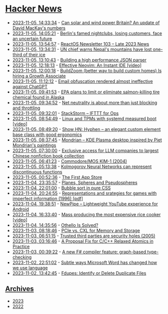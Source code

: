 # [Hacker News](https://kherrick.github.io/hacker-news/)

* [2023-11-05, 14:33:34](https://news.ycombinator.com/item?id=38151453) - [Can solar and wind power Britain? An update of David MacKay's numbers](https://www.sustainabilitybynumbers.com/p/can-solar-and-wind-power-britain)
* [2023-11-05, 14:05:21](https://news.ycombinator.com/item?id=38151205) - [Berlin's famed nightclubs, losing customers, face an uncertain future](https://www.npr.org/2023/11/03/1209865472/berlin-clubs-tourism-nightlife-germany-economy)
* [2023-11-05, 13:54:57](https://news.ycombinator.com/item?id=38151124) - [ReactOS Newsletter 103 – Late 2023 News](https://reactos.org/blogs/newsletter-103/)
* [2023-11-05, 13:34:31](https://news.ycombinator.com/item?id=38150987) - [UN chief warns Nepal's mountains have lost one-third of their ice](https://www.euronews.com/green/2023/10/30/stop-the-madness-un-chief-warns-nepals-mountains-have-lost-one-third-of-their-ice)
* [2023-11-05, 13:10:43](https://news.ycombinator.com/item?id=38150833) - [Building a high performance JSON parser](https://dave.cheney.net/paste/gophercon-sg-2023.html)
* [2023-11-05, 12:18:13](https://news.ycombinator.com/item?id=38150486) - [Effective Neovim: An Instant IDE [video]](https://www.youtube.com/watch?v=stqUbv-5u2s)
* [2023-11-05, 12:00:18](https://news.ycombinator.com/item?id=38150387) - [BuildZoom (better way to build custom homes) Is hiring a Growth Associate](https://jobs.lever.co/buildzoom)
* [2023-11-05, 11:12:12](https://news.ycombinator.com/item?id=38150096) - [Email obfuscation rendered almost ineffective against ChatGPT](https://bulkninja.notion.site/Email-Obfuscation-Rendered-almost-Ineffective-Against-ChatGPT-728fba1b948d42c6b8dfa73cb64984e4)
* [2023-11-05, 09:41:53](https://news.ycombinator.com/item?id=38149643) - [EPA plans to limit or eliminate salmon-killing tire chemical found in Alaska](https://alaskabeacon.com/briefs/epa-plans-to-limit-or-eliminate-salmon-killing-tire-chemical-found-preliminary-alaska-sampling/)
* [2023-11-05, 09:34:52](https://news.ycombinator.com/item?id=38149605) - [Net neutrality is about more than just blocking and throttling](https://www.brookings.edu/articles/dont-be-fooled-net-neutrality-is-about-more-than-just-blocking-and-throttling/)
* [2023-11-05, 09:32:01](https://news.ycombinator.com/item?id=38149595) - [StackStorm – IFTTT for Ops](https://stackstorm.com/)
* [2023-11-05, 08:54:49](https://news.ycombinator.com/item?id=38149441) - [Linux and TPMs with systemd measured boot [video]](https://media.ccc.de/v/all-systems-go-2023-186-linux-tpms)
* [2023-11-05, 08:49:20](https://news.ycombinator.com/item?id=38149422) - [Show HN: Hyphen – an elegant custom element base class with good ergonomics](https://github.com/00000o1/-)
* [2023-11-05, 08:37:45](https://news.ycombinator.com/item?id=38149375) - [Mondrian – KDE Plasma desktop inspired by Piet Mondrian's paintings](https://store.kde.org/p/1350981)
* [2023-11-05, 07:30:00](https://news.ycombinator.com/item?id=38149093) - [Exclusive access for LLM companies to largest Chinese nonfiction book collection](https://annas-blog.org/duxiu-exclusive.html)
* [2023-11-05, 06:41:23](https://news.ycombinator.com/item?id=38148892) - [Commodore/MOS KIM-1 (2004)](http://dunfield.classiccmp.org/kim1/index.htm)
* [2023-11-05, 05:13:38](https://news.ycombinator.com/item?id=38148470) - [Kolmogorov Neural Networks can represent discontinuous functions](https://arxiv.org/abs/2311.00049)
* [2023-11-05, 00:52:36](https://news.ycombinator.com/item?id=38146856) - [The First App Store](https://one-from-nippon.ghost.io/worlds-first-app-store/)
* [2023-11-04, 23:35:57](https://news.ycombinator.com/item?id=38146382) - [Planes, Spheres and Pseudospheres](https://www.gregegan.net/SCIENCE/PSP/PSP.html)
* [2023-11-04, 22:01:00](https://news.ycombinator.com/item?id=38145625) - [Bubble sort in pure CSS](https://dev.to/grahamthedev/bubble-sortin-pure-css-no-js-3bb1)
* [2023-11-04, 20:24:55](https://news.ycombinator.com/item?id=38144772) - [Representations and srategies for games with imperfect information (1996) [pdf]](https://www2.cs.sfu.ca/~bbart/personal/masters-thesis.pdf)
* [2023-11-04, 19:38:51](https://news.ycombinator.com/item?id=38144400) - [NewPipe – Lightweight YouTube experience for Android](https://newpipe.net/)
* [2023-11-04, 16:33:40](https://news.ycombinator.com/item?id=38142586) - [Mass producing the most expensive rice cooker [video]](https://www.youtube.com/watch?v=xLCwr8qG1p4)
* [2023-11-04, 14:35:56](https://news.ycombinator.com/item?id=38141366) - [Othello Is Solved?](https://arxiv.org/abs/2310.19387)
* [2023-11-03, 08:18:46](https://news.ycombinator.com/item?id=38125885) - [PCIe vs. CXL for Memory and Storage](https://www.synopsys.com/designware-ip/technical-bulletin/cxl2-3-storage-memory-applications.html)
* [2023-11-03, 06:51:15](https://news.ycombinator.com/item?id=38125352) - [Trusted third parties are security holes (2005)](http://web.archive.org/web/20160309161628/http://szabo.best.vwh.net/ttps.html)
* [2023-11-03, 03:16:46](https://news.ycombinator.com/item?id=38124022) - [A Proposal Fix for C/C++ Relaxed Atomics in Practice](https://lukegeeson.com/blog/2023-10-17-A-Proposal-For-Relaxed-Atomics/)
* [2023-11-03, 00:39:22](https://news.ycombinator.com/item?id=38122679) - [A new F# compiler feature: graph-based type-checking](https://devblogs.microsoft.com/dotnet/a-new-fsharp-compiler-feature-graphbased-typechecking/)
* [2023-11-02, 22:51:02](https://news.ycombinator.com/item?id=38121508) - [Subtle ways Microsoft Word has changed how we use language](https://www.bbc.com/future/article/20231025-the-surprisingly-subtle-ways-microsoft-word-has-changed-the-way-we-use-language)
* [2023-11-02, 13:42:45](https://news.ycombinator.com/item?id=38113396) - [Fdupes: Identify or Delete Duplicate Files](https://github.com/adrianlopezroche/fdupes)

## [Archives](archives/index.md)

* [2023](archives/2023/index.md)
* [2022](archives/2022/index.md)
